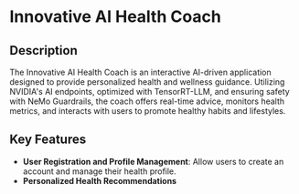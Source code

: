 # Innovative AI Health Coach

## Description
The Innovative AI Health Coach is an interactive AI-driven application designed to provide personalized health and wellness guidance. Utilizing NVIDIA's AI endpoints, optimized with TensorRT-LLM, and ensuring safety with NeMo Guardrails, the coach offers real-time advice, monitors health metrics, and interacts with users to promote healthy habits and lifestyles.

## Key Features
- **User Registration and Profile Management**: Allow users to create an account and manage their health profile.
- **Personalized Health Recommendations**